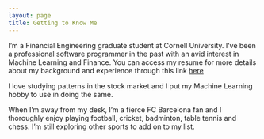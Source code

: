 ```yaml
---
layout: page
title: Getting to Know Me
---
```



I’m a Financial Engineering graduate student at Cornell University. I’ve been a professional software programmer in the past with an avid interest in Machine Learning and Finance. You can access my resume for more details about my background and experience through this link <a href="./public/Dsouza_Joel_Resume.pdf" target="_blank">here</a>

I love studying patterns in the stock market and I put my Machine Learning hobby to use in doing the same.

When I’m away from my desk, I’m a fierce FC Barcelona fan and I thoroughly enjoy playing football, cricket, badminton, table tennis and chess. I’m still exploring other sports to add on to my list.

